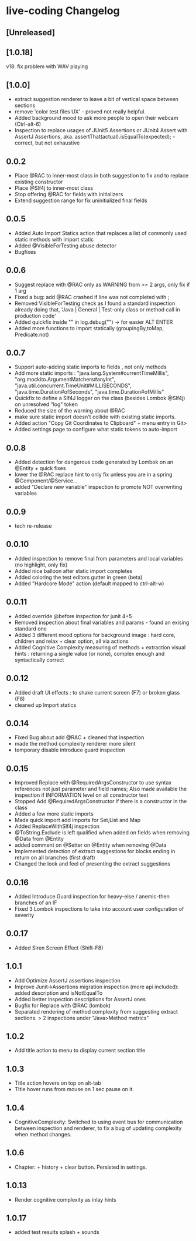 <!-- Keep a Changelog guide -> https://keepachangelog.com -->

# live-coding Changelog

## [Unreleased]

## [1.0.18]
v18: fix problem with WAV playing

## [1.0.0]
- extract suggestion renderer to leave a bit of vertical space between sections 
- remove 'color test files UX' - proved not really helpful.
- Added background mood to ask more people to open their webcam (Ctrl-alt-6)
- Inspection to replace usages of JUnit5 Assertions or JUnit4 Assert with AssertJ Assertions, aka. assertThat(actual).isEqualTo(expected); - correct, but not exhaustive

## 0.0.2
- Place @RAC to inner-most class in both suggestion to fix and to replace existing constructor
- Place @Slf4j to inner-most class
- Stop offering @RAC for fields with initializers
- Extend suggestion range for fix uninitialized final fields

## 0.0.5
- Added Auto Import Statics action that replaces a list of commonly used static methods with import static
- Added @VisibleForTesting abuse detector
- Bugfixes

## 0.0.6
- Suggest replace with @RAC only as WARNING from >= 2 args, only fix if 1 arg
- Fixed a bug: add @RAC crashed if line was not completed with ;
- Removed VisibleForTesting check as I found a standard inspection already doing that, 'Java | General | Test-only class or method call in production code'
- Added quickfix inside "" in log.debug("")  -> for easier ALT ENTER
- Added more functions to import statically (groupingBy,toMap, Predicate.not)

## 0.0.7
- Support auto-adding static imports to fields , not only methods
- Add more static imports :  "java.lang.System#currentTimeMillis",  "org.mockito.ArgumentMatchers#anyInt",   "java.util.concurrent.TimeUnit#MILLISECONDS",  "java.time.Duration#ofSeconds",
  "java.time.Duration#ofMillis"
- Quickfix to define a Slf4J logger on the class (besides Lombok @Slf4j) on unresolved "log" token
- Reduced the size of the warning about @RAC
- make sure static import doesn't collide with existing static imports.
- Added action "Copy Git Coordinates to Clipboard" + menu entry in Git>
- Added settings page to configure what static tokens to auto-import

## 0.0.8
- Added detection for dangerous code generated by Lombok on an @Entity + quick fixes
- lower the @RAC replace hint to only fix unless you are in a spring @Component/@Service...
- added "Declare new variable" inspection to promote NOT overwriting variables

## 0.0.9
- tech re-release

## 0.0.10
- Added inspection to remove final from parameters and local variables (no highlight, only fix)
- Added nice balloon after static import completes
- Added coloring the test editors gutter in green (beta)
- Added "Hardcore Mode" action (default mapped to ctrl-alt-w)

## 0.0.11
- Added override @before inspection for junit 4+5
- Removed inspection about final variables and params - found an exising standard one
- Added 3 different mood options for background image : hard core, children and relax + clear option, all via actions
- Added Cognitive Complexity measuring of methods + extraction visual hints : returning a single value (or none), complex enough and syntactically correct

## 0.0.12
- Added draft UI effects : to shake current screen (F7) or broken glass (F8)
- cleaned up Import statics

## 0.0.14
- Fixed Bug about add @RAC + cleaned that inspection
- made the method complexity renderer more silent
- temporary disable introduce guard inspection

## 0.0.15
- Improved Replace with @RequiredArgsConstructor to use syntax references not just parameter and field names; Also made available the inspection if INFORMATION level on all constructor text
- Stopped Add @RequiredArgsConstructor if there is a constructor in the class
- Added a few more static imports
- Made quick import add imports for Set,List and Map
- Added ReplaceWithSlf4j inspection
- @ToString.Exclude is left qualified when added on fields when removing @Data from @Entity
- added comment on @Setter on @Entity when removing @Data
- Implemented detection of extract suggestions for blocks ending in return on all branches (first draft)
- Changed the look and feel of presenting the extract suggestions

## 0.0.16
- Added Introduce Guard inspection for heavy-else / anemic-then branches of an IF
- Fixed 3 Lombok inspections to take into account user configuration of severity

## 0.0.17
- Added Siren Screen Effect (Shift-F8)

## 1.0.1
- Add Optimize AssertJ assertions inspection 
- Improve Junit->Assertions migration inspection (more api included): added description and isNotEqualTo
- Added better inspection descriptions for AssertJ ones
- Bugfix for Replace with @RAC (lombok)
- Separated rendering of method complexity from suggesting extract sections. > 2 inspections under "Java>Method metrics"

## 1.0.2
- Add title action to menu to display current section title

## 1.0.3
- Title action hovers on top on alt-tab
- TItle hover runs from mouse on 1 sec pause on it.

## 1.0.4
- CognitiveComplexity: Switched to using event bus for communication between inspection and renderer, to fix a bug of updating complexity when method changes.

## 1.0.6
- Chapter: + history + clear button. Persisted in settings.

## 1.0.13
- Render cognitive complexity as inlay hints

## 1.0.17
- added test results splash + sounds